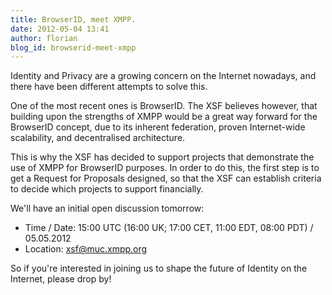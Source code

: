 ```yaml
---
title: BrowserID, meet XMPP.
date: 2012-05-04 13:41
author: florian
blog_id: browserid-meet-xmpp
---
```


Identity and Privacy are a growing concern on the Internet nowadays, and there have been different attempts to solve this.

One of the most recent ones is BrowserID. The XSF believes however, that building upon the strengths of XMPP would be a great way forward for the BrowserID concept, due to its inherent federation, proven Internet-wide scalability, and decentralised architecture.

This is why the XSF has decided to support projects that demonstrate the use of XMPP for BrowserID purposes. In order to do this, the first step is to get a Request for Proposals designed, so that the XSF can establish criteria to decide which projects to support financially.

We'll have an initial open discussion tomorrow:

- Time / Date: 15:00 UTC (16:00 UK; 17:00 CET, 11:00 EDT, 08:00 PDT) / 05.05.2012
- Location: xsf@muc.xmpp.org

So if you're interested in joining us to shape the future of Identity on the Internet, please drop by!
